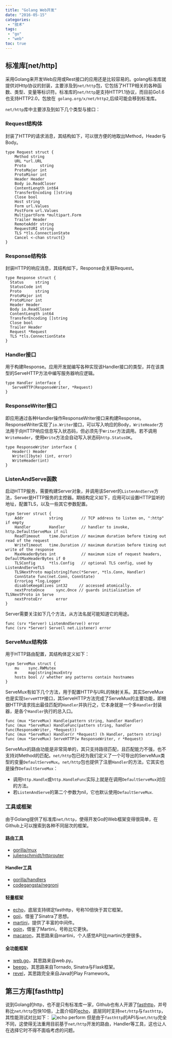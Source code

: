 ```yaml
---
title: "Golang Web开发"
date: "2016-05-15"
categories:
 - "技术"
tags:
 - "go"
 - "web"
toc: true
---
```


## 标准库[net/http]

采用Golang来开发Web应用或Rest接口的应用还是比较容易的。golang标准库就提供对Http协议的封装，主要涉及到`net/http`包，它包括了HTTP相关的各种函数、类型、变量等标识符。标准库的`net/http`是支持HTTP1.1协议，而目前Go1.6也支持HTTP2.0，包放在` golang.org/x/net/http2`,后续可能会移到标准库。

`net/http`库中主要涉及到如下几个类型与接口：

### Request结构体

封装了HTTP的请求消息，其结构如下，可以很方便的地取出Method，Header与Body。

  ```
  type Request struct {
      Method string
      URL *url.URL
      Proto      string
      ProtoMajor int
      ProtoMinor int
      Header Header
      Body io.ReadCloser
      ContentLength int64
      TransferEncoding []string
      Close bool
      Host string
      Form url.Values
      PostForm url.Values
      MultipartForm *multipart.Form
      Trailer Header
      RemoteAddr string
      RequestURI string
      TLS *tls.ConnectionState
      Cancel <-chan struct{}
  }
  ```

### Response结构体

封装HTTP的响应消息，其结构如下，Response会关联Request。

  ```
  type Response struct {
    Status     string
    StatusCode int
    Proto      string
    ProtoMajor int
    ProtoMinor int
    Header Header
    Body io.ReadCloser
    ContentLength int64
    TransferEncoding []string
    Close bool
    Trailer Header
    Request *Request
    TLS *tls.ConnectionState
 }
  ```

### Handler接口

用于构建Response。应用开发就编写各种实现该Handler接口的类型，并在该类型的ServeHTTP方法中编写服务器响应逻辑。

 ```
 type Handler interface {
    ServeHTTP(ResponseWriter, *Request)
 }
 ```

### ResponseWriter接口

即应用通过各种Handler操作ResponseWriter接口来构建Response。ResponseWriter实现了`io.Writer`接口，可以写入响应的Body，`WriteHeader`方法用于向HTTP响应信息写入状态码，但必须先于`Writer`方法调用。若不调用`WriteHeader`，使用`Write`方法会自动写入状态码`http.StatusOK`。

 ```
 type ResponseWriter interface {
    Header() Header
    Write([]byte) (int, error)
    WriteHeader(int)
 }
 ```

### ListenAndServe函数

启动HTTP服务，需要构建Server对象，并调用该Server的`ListenAndServe`方法，Server是HTTP服务的主控器。期结构定义如下，应用可以设置HTTP监听的地址，配置TLS，以及一些其它参数配置。

```
type Server struct {
    Addr           string        // TCP address to listen on, ":http" if empty
    Handler        Handler       // handler to invoke, http.DefaultServeMux if nil
    ReadTimeout    time.Duration // maximum duration before timing out read of the request
    WriteTimeout   time.Duration // maximum duration before timing out write of the response
    MaxHeaderBytes int           // maximum size of request headers, DefaultMaxHeaderBytes if 0
    TLSConfig      *tls.Config   // optional TLS config, used by ListenAndServeTLS
    TLSNextProto map[string]func(*Server, *tls.Conn, Handler)
    ConnState func(net.Conn, ConnState)
    ErrorLog *log.Logger
    disableKeepAlives int32     // accessed atomically.
    nextProtoOnce     sync.Once // guards initialization of TLSNextProto in Serve
    nextProtoErr      error
}
```

Server需要关注如下几个方法，从方法名就可能知道它的用途。

```
func (srv *Server) ListenAndServe() error
func (srv *Server) Serve(l net.Listener) error
```

### ServeMux结构体

用于HTTP路由配置，其结构体定义如下：

```
type ServeMux struct {
    mu    sync.RWMutex
    m     map[string]muxEntry
    hosts bool // whether any patterns contain hostnames
}
```

ServeMux有如下几个方法，用于配置HTTP与URL的映射关系。其实ServeMux也是实现`ServeHTTP`接口，其ServeHTTP方法完成了ServeMux的主要功能，即根据HTTP请求找出最佳匹配的`Handler`并执行之，它本身就是一个多`Handler`封装器，是各个`Handler`执行的总入口。

```
func (mux *ServeMux) Handle(pattern string, handler Handler)
func (mux *ServeMux) HandleFunc(pattern string, handler func(ResponseWriter, *Request))
func (mux *ServeMux) Handler(r *Request) (h Handler, pattern string)
func (mux *ServeMux) ServeHTTP(w ResponseWriter, r *Request)
```

ServeMux的路由功能是非常简单的，其只支持路径匹配，且匹配能力不强，也不支持对Method的匹配。`net/http`包已经为我们定义了一个可导出的ServeMux类型的变量`DefaultServeMux`。`net/http`包也提供了注册`Handler`的方法，它其实也是操作`DefaultServeMux`：

  * 调用`http.Handle`或`http.HandleFunc`实际上就是在调用`DefaultServeMux`对应的方法。
  * 若`ListenAndServe`的第二个参数为nil，它也默认使用`DefaultServeMux`.


###  工具或框架

由于Golang提供了标准库`net/http`，使得开发Go的Web框架变得很简单，在Github上可以搜索到各种不同层次的框架。

####  路由工具

  * [gorilla/mux](https://github.com/gorilla/mux)
  * [julienschmidt/httprouter](https://github.com/julienschmidt/httprouter)

####  Handler工具

  * [gorilla/handlers](https://github.com/gorilla/handlers)
  * [codegangsta/negroni](https://github.com/codegangsta/negroni)

####  轻量框架

  * [echo](https://github.com/labstack/echo)，底层支持绑定fasthttp，号称10倍快于其它框架。
  * [goji](https://github.com/goji/goji)，借鉴了Sinatra了思想。
  * [martini](https://github.com/go-martini/martini)，提供了丰富的中间件。
  * [goin](https://github.com/gin-gonic/gin)，借鉴了Martini，号称比它更快。
  * [macaron](https://github.com/go-macaron/macaron)，其思路来自martini，个人感觉API比martini方便很多。

####  全功能框架

  * [web.go](https://github.com/hoisie/web)，其思路来自web.py。
  * [beego](http://beego.me/)，其思路来自Tornado, Sinatra与Flask框架。
  * [revel](http://revel.github.io/)，其思路完全来自Java的Play Framework。

##  第三方库[fasthttp]

说到Golang的http，也不是只有标准库一家，Github也有人开源了[fasthttp](https://github.com/valyala/fasthttp)，并号称比`net/http`包快10倍，上面介绍的[echo](https://github.com/labstack/echo)，底层同时支持`net/http`与`fasthttp`，其性能测试对比如下：
![echo perform](https://camo.githubusercontent.com/b3432f107b2bdaaca11a4ee0225edeb121b02607/687474703a2f2f692e696d6775722e636f6d2f665a566e4b35322e706e67)
但是由于`fasthttp`的API与`net/http`完全不同，这使得无法重用目前基于`net/http`开发的路由，Handler等工具，这也让人在选择它时不得不面临考虑的问题。
